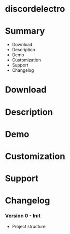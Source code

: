 # discordelectro

# Summary
* Download
* Description
* Demo
* Customization
* Support
* Changelog

# Download

# Description

# Demo

# Customization

# Support

# Changelog

### Version 0 - Init
* Project structure
